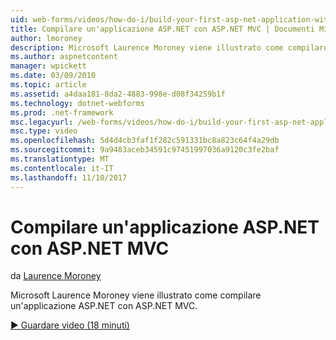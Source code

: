 ```yaml
---
uid: web-forms/videos/how-do-i/build-your-first-asp-net-application-with-asp-net-mvc
title: Compilare un'applicazione ASP.NET con ASP.NET MVC | Documenti Microsoft
author: lmoroney
description: Microsoft Laurence Moroney viene illustrato come compilare un'applicazione ASP.NET con ASP.NET MVC.
ms.author: aspnetcontent
manager: wpickett
ms.date: 03/09/2010
ms.topic: article
ms.assetid: a4daa181-8da2-4883-998e-d08f34259b1f
ms.technology: dotnet-webforms
ms.prod: .net-framework
msc.legacyurl: /web-forms/videos/how-do-i/build-your-first-asp-net-application-with-asp-net-mvc
msc.type: video
ms.openlocfilehash: 5d4d4cb3faf1f282c591331bc8a823c64f4a29db
ms.sourcegitcommit: 9a9483aceb34591c97451997036a9120c3fe2baf
ms.translationtype: MT
ms.contentlocale: it-IT
ms.lasthandoff: 11/10/2017
---
```

<a name="build-your-first-aspnet-application-with-aspnet-mvc"></a>Compilare un'applicazione ASP.NET con ASP.NET MVC
====================
da [Laurence Moroney](https://github.com/lmoroney)

Microsoft Laurence Moroney viene illustrato come compilare un'applicazione ASP.NET con ASP.NET MVC.

[&#9654; Guardare video (18 minuti)](https://channel9.msdn.com/Blogs/ASP-NET-Site-Videos/build-your-first-asp-net-application-with-asp-net-mvc)
